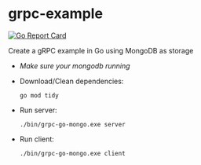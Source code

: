 # grpc-example

[![Go Report Card](https://goreportcard.com/badge/github.com/dangnm9699/grpc-go-mongo)](https://goreportcard.com/report/github.com/dangnm9699/grpc-go-mongo)

Create a gRPC example in Go using MongoDB as storage

* _Make sure your mongodb running_
 
* Download/Clean dependencies:
    ```shell
    go mod tidy
    ```
* Run server:
    ```shell
    ./bin/grpc-go-mongo.exe server
    ```
* Run client:
    ```shell
    ./bin/grpc-go-mongo.exe client
    ```